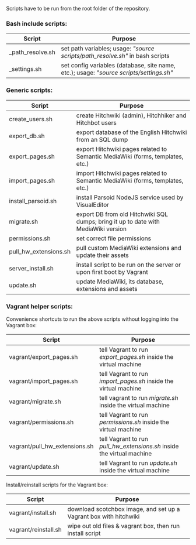 Scripts have to be run from the root folder of the repository.

### Bash include scripts:

Script | Purpose
------------ | -------------
_path_resolve.sh | set path variables; usage: _"source scripts/path_resolve.sh"_ in bash scripts
_settings.sh | set config variables (database, site name, etc.); usage: _"source scripts/settings.sh"_

### Generic scripts:

Script | Purpose
------------ | -------------
create_users.sh | create Hitchwiki (admin), Hitchhiker and Hitchbot users
export_db.sh | export database of the English Hitchwiki from an SQL dump
export_pages.sh | export Hitchwiki pages related to Semantic MediaWiki (forms, templates, etc.)
import_pages.sh | import Hitchwiki pages related to Semantic MediaWiki (forms, templates, etc.)
install_parsoid.sh | install Parsoid NodeJS service used by VisualEditor
migrate.sh | export DB from old Hitchwiki SQL dumps; bring it up to date with MediaWiki version
permissions.sh | set correct file permissions
pull_hw_extensions.sh | pull custom MediaWiki extensions and update their assets
server_install.sh | install script to be run on the server or upon first boot by Vagrant
update.sh | update MediaWiki, its database, extensions and assets

### Vagrant helper scripts:

Convenience shortcuts to run the above scripts without logging into the Vagrant box:

Script | Purpose
------------ | -------------
vagrant/export_pages.sh | tell Vagrant to  run _export_pages.sh_ inside the virtual machine
vagrant/import_pages.sh | tell Vagrant to run  _import_pages.sh_ inside the virtual machine
vagrant/migrate.sh | tell vagrant to run _migrate.sh_ inside the virtual machine
vagrant/permissions.sh | tell Vagrant to run _permissions.sh_ inside the virtual machine
vagrant/pull_hw_extensions.sh | tell Vagrant to run _pull_hw_extensions.sh_ inside the virtual machine
vagrant/update.sh | tell Vagrant to run _update.sh_ inside the virtual machine

Install/reinstall scripts for the Vagrant box:

Script | Purpose
------------ | -------------
vagrant/install.sh | download scotchbox image, and set up a Vagrant box with hitchwiki
vagrant/reinstall.sh | wipe out old files & vagrant box, then run install script
